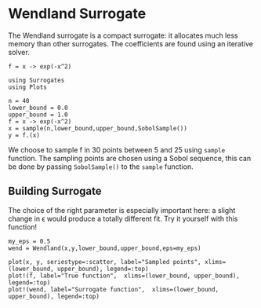 # Wendland Surrogate

The Wendland surrogate is a compact surrogate: it allocates much less memory than other surrogates.
The coefficients are found using an iterative solver.

``f = x -> exp(-x^2)``

```@example wendland
using Surrogates
using Plots
```

```@example wendland
n = 40
lower_bound = 0.0
upper_bound = 1.0
f = x -> exp(-x^2)
x = sample(n,lower_bound,upper_bound,SobolSample())
y = f.(x)
```

We choose to sample f in 30 points between 5 and 25 using `sample` function. The sampling points are chosen using a Sobol sequence, this can be done by passing `SobolSample()` to the `sample` function.

## Building Surrogate

The choice of the right parameter is especially important here:
a slight change in ϵ would produce a totally different fit.
Try it yourself with this function!

```@example wendland
my_eps = 0.5
wend = Wendland(x,y,lower_bound,upper_bound,eps=my_eps)
```

```@example wendland
plot(x, y, seriestype=:scatter, label="Sampled points", xlims=(lower_bound, upper_bound), legend=:top)
plot!(f, label="True function",  xlims=(lower_bound, upper_bound), legend=:top)
plot!(wend, label="Surrogate function",  xlims=(lower_bound, upper_bound), legend=:top)
```
